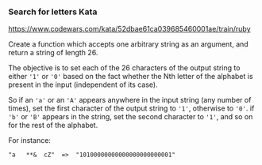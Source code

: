 ### Search for letters Kata

https://www.codewars.com/kata/52dbae61ca039685460001ae/train/ruby

Create a function which accepts one arbitrary string as an argument, and return a string of length 26.

The objective is to set each of the 26 characters of the output string to either `'1'` or `'0'` based on the fact whether the Nth letter of the alphabet is present in the input (independent of its case).

So if an `'a'` or an `'A'` appears anywhere in the input string (any number of times), set the first character of the output string to `'1'`, otherwise to `'0'`. if `'b'` or `'B'` appears in the string, set the second character to `'1'`, and so on for the rest of the alphabet.

For instance:

`"a   **&  cZ"  =>  "10100000000000000000000001"`
